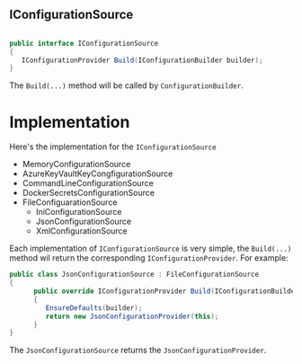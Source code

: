 ## IConfigurationSource

```C#

public interface IConfigurationSource
{
   IConfigurationProvider Build(IConfigurationBuilder builder);
}

```

The `Build(...)` method will be called by `ConfigurationBuilder`.

# Implementation

Here's the implementation for the `IConfigurationSource`

- MemoryConfigurationSource
- AzureKeyVaultKeyCongfigurationSource
- CommandLineConfigurationSource
- DockerSecretsConfigurationSource
- FileConfiguarationSource
  - IniConfigurationSource
  - JsonConfigurationSource
  - XmlConfigurationSource
  
  
Each implementation of `IConfigurationSource` is very simple, the `Build(...)` method wil return the corresponding `IConfigurationProvider`.
For example:

```C#
public class JsonConfigurationSource : FileConfigurationSource
{
      public override IConfigurationProvider Build(IConfigurationBuilder builder)
      {
         EnsureDefaults(builder);
         return new JsonConfigurationProvider(this);
      }
}
```
The `JsonConfigurationSource` returns the `JsonConfigurationProvider`.
